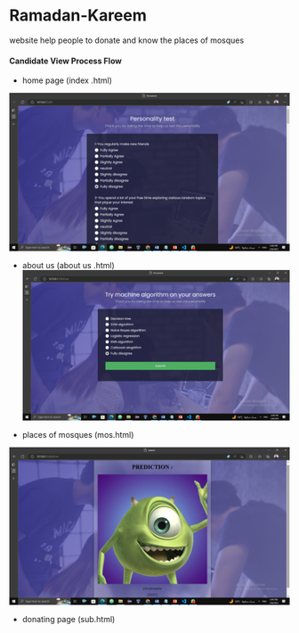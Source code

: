 # Ramadan-Kareem
website help people to  donate  and know the places of mosques

#### Candidate View Process Flow
* home page  (index .html)

![Test Page](https://github.com/alyaa999/personality-test/blob/main/Untitled.png)


* about us (about us .html)
![Choose Your Model](https://github.com/alyaa999/personality-test/blob/main/Untitled2.png)


* places of mosques  (mos.html)

![famous person match with your personality](https://github.com/alyaa999/personality-test/blob/main/Untitled3.png)

* donating page (sub.html)

